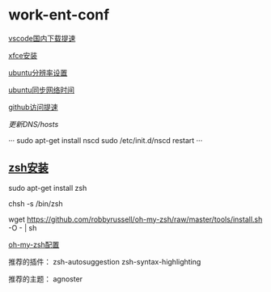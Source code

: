 # work-ent-conf

[vscode国内下载提速](https://blog.csdn.net/yang_young_/article/details/113749112)

[xfce安装](https://www.linuxprobe.com/xfce-lasest.html)

[ubuntu分辨率设置](https://www.cnblogs.com/eczhou/p/7860555.html)

[ubuntu同步网络时间](https://www.cnblogs.com/zhongguiyao/p/9293764.html)

[github访问提速](https://zhuanlan.zhihu.com/p/75994966)

*更新DNS/hosts*

···
sudo apt-get install nscd
sudo /etc/init.d/nscd restart
···


## [zsh安装](https://www.cnblogs.com/dhcn/p/11666845.html)

sudo apt-get install zsh

chsh -s /bin/zsh

wget https://github.com/robbyrussell/oh-my-zsh/raw/master/tools/install.sh -O - | sh

[oh-my-zsh配置](https://www.jianshu.com/p/9c3439cc3bdb)

推荐的插件： zsh-autosuggestion zsh-syntax-highlighting

推荐的主题： agnoster